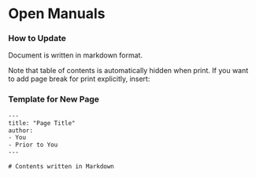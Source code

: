 # Open Manuals


### How to Update

Document is written in markdown format.

Note that table of contents is automatically hidden when print.
If you want to add page break for print explicitly, insert: <div class="page-break"></div>


### Template for New Page

```html
---
title: "Page Title"
author:
- You
- Prior to You
---

# Contents written in Markdown
```
